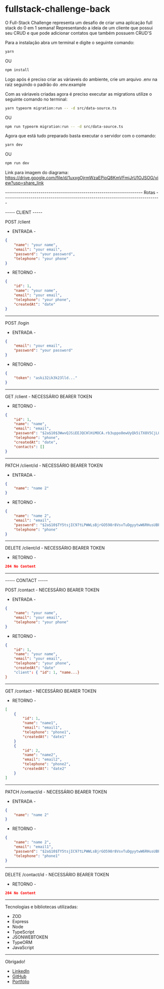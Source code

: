 # fullstack-challenge-back

O Full-Stack Challenge representa um desafio de criar uma aplicação full stack do 0 em 1 semana! Representando a ideia de um cliente que possui seu CRUD e que pode adicionar contatos que também possuem CRUD'S

Para a instalação abra um terminal e digite o seguinte comando:
```bash
yarn
```
OU
```bash
npm install
```

Logo após é preciso criar as váriaveis do ambiente, crie um arquivo .env na raiz seguindo o padrão do .env.example

Com as váriaveis criadas agora é preciso executar as migrations utilize o seguinte comando no terminal:
```bash
yarn typeorm migration:run -- -d src/data-source.ts
```
OU
```bash
npm run typeorm migration:run -- -d src/data-source.ts
```

Agora que está tudo preparado basta executar o servidor com o comando:
```bash
yarn dev
```
OU
```bash
npm run dev
```

Link para imagem do diagrama: https://drive.google.com/file/d/1uxxgOjrmWzaEPioQ8KmVFmiJrU1OJSOG/view?usp=share_link

----------------------------------------------------------------------      Rotas --------------------------------------------------------------------------------

----- CLIENT -----

POST /client

- ENTRADA -
```json
{
	"name": "your name",
	"email": "your email",
	"password": "your password",
	"telephone": "your phone"
}
```

- RETORNO -
```json
{
	"id": 1,
	"name": "your name",
	"email": "your email",
	"telephone": "your phone",
	"createdAt": "date"
}
```
-------------
POST /login

- ENTRADA -
```json
{
	"email": "your email",
	"password": "your password"
}
```
- RETORNO -
```json
{
	"token": "aski32ik3k23lld..."
}
```
-------------
GET /client - NECESSÁRIO BEARER TOKEN

- RETORNO -
```json
{
	"id": 1,
	"name": "name",
	"email": "email",
	"password": "$2a$10$3WwvQJSiEEJQCHlHiMOCA.rb3uppo8ewUyQk5iTX8V5CjLOgGVkkG",
	"telephone": "phone",
	"createdAt": "date",
	"contacts": []
}
```
-------------
PATCH /client/id - NECESSÁRIO BEARER TOKEN

- ENTRADA -
```json
{
	"name": "name 2"
}
```
- RETORNO -
```json
{
	"name": "name 2",
	"email": "email",
	"password": "$2a$10$TY5tsjIC97tLPWWLsBjrGO598r8VsvTuDgyytwW6RHusUBPQQE8D",
	"telephone": "phone"
}
```
-------------
DELETE /client/id - NECESSÁRIO BEARER TOKEN

- RETORNO -
```json
204 No Content
```
-------------


----- CONTACT -----

POST /contact - NECESSÁRIO BEARER TOKEN

- ENTRADA -
```json
{
	"name": "your name",
	"email": "your email",
	"telephone": "your phone"
}
```

- RETORNO -
```json
{
	"id": 1,
	"name": "your name",
	"email": "your email",
	"telephone": "your phone",
	"createdAt": "date"
	"client": { "id": 1, "name...}
}
```
-------------
GET /contact - NECESSÁRIO BEARER TOKEN

- RETORNO -
```json
[
	{
		"id": 1,
		"name": "name1",
		"email": "email1",
		"telephone": "phone1",
		"createdAt": "date1"
	}
	{
		"id": 2,
		"name": "name2",
		"email": "email2",
		"telephone": "phone2",
		"createdAt": "date2"
	}
]
```
-------------
PATCH /contact/id - NECESSÁRIO BEARER TOKEN

- ENTRADA -
```json
{
	"name": "name 2"
}
```
- RETORNO -
```json
{
	"name": "name 2",
	"email": "email1",
	"password": "$2a$10$TY5tsjIC97tLPWWLsBjrGO598r8VsvTuDgyytwW6RHusUBPQQE8D",
	"telephone": "phone1"
}
```
-------------
DELETE /contact/id - NECESSÁRIO BEARER TOKEN

- RETORNO -
```json
204 No Content
```
-------------

Tecnologias e bibliotecas utilizadas:
- ZOD
- Express
- Node
- TypeScript
- JSONWEBTOKEN
- TypeORM
- JavaScript
--------------
Obrigado!

- <a href="https://www.linkedin.com/in/josephvriesman/" target="_blank">LinkedIn</a>
- <a href="https://github.com/Joseph18CV" target="_blank">GitHub</a>
- <a href="https://portfolio-joseph-one.vercel.app" target="_blank">Portfólio</a>
